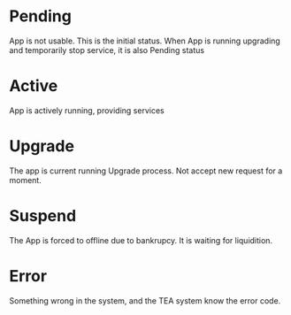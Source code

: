 # Pending

App is not usable. This is the initial status.
When App is running upgrading and temporarily stop service, it is also Pending status

# Active

App is actively running, providing services

# Upgrade

The app is current running Upgrade process. Not accept new request for a moment.

# Suspend

The App is forced to offline due to bankrupcy. It is waiting for liquidition.

# Error

Something wrong in the system, and the TEA system know the error code.

